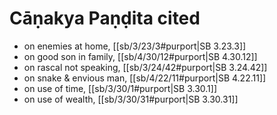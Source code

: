 # Cāṇakya Paṇḍita cited

* on enemies at home, [[sb/3/23/3#purport|SB 3.23.3]]
* on good son in family, [[sb/4/30/12#purport|SB 4.30.12]]
* on rascal not speaking, [[sb/3/24/42#purport|SB 3.24.42]]
* on snake & envious man, [[sb/4/22/11#purport|SB 4.22.11]]
* on use of time, [[sb/3/30/1#purport|SB 3.30.1]]
* on use of wealth, [[sb/3/30/31#purport|SB 3.30.31]]
